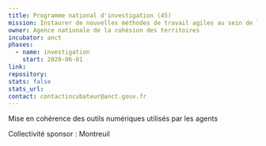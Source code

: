 ```yaml
---
title: Programme national d'investigation (45)
mission: Instaurer de nouvelles méthodes de travail agiles au sein de l'administration
owner: Agence nationale de la cohésion des territoires
incubator: anct
phases:
  - name: investigation
    start: 2020-06-01
link: 
repository: 
stats: false
stats_url: 
contact: contactincubateur@anct.gouv.fr
---
```

<p>Mise en cohérence des outils numériques utilisés par les agents</p>
Collectivité sponsor : Montreuil
